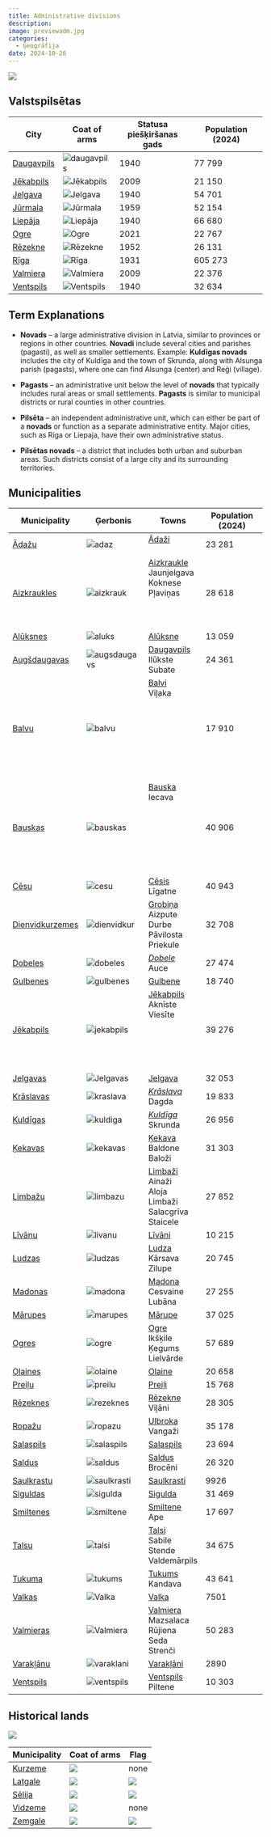 ```yaml
---
title: Administrative divisions
description: 
image: previewadm.jpg
categories:
  - Ģeogrāfija
date: 2024-10-26
---
```

![](iedalījums.png)

## Valstspilsētas

| City                                                                  | Coat of arms                | Statusa  <br>piešķiršanas gads | Population (2024) |
| --------------------------------------------------------------------- | --------------------------- | ------------------------------ | ----------------- |
| [Daugavpils](https://lv.wikipedia.org/wiki/Daugavpils "Daugavpils")   | ![daugavpils](Daugav.png)   | 1940                           | 77 799            |
| [Jēkabpils](https://lv.wikipedia.org/wiki/J%C4%93kabpils "Jēkabpils") | ![Jēkabpils](Jēkab.png)     | 2009                           | 21 150            |
| [Jelgava](https://lv.wikipedia.org/wiki/Jelgava "Jelgava")            | ![Jelgava](Jelgava.png)     | 1940                           | 54 701            |
| [Jūrmala](https://lv.wikipedia.org/wiki/J%C5%ABrmala "Jūrmala")       | ![Jūrmala](jura.png)        | 1959                           | 52 154            |
| [Liepāja](https://lv.wikipedia.org/wiki/Liep%C4%81ja "Liepāja")       | ![Liepāja](lie.png)         | 1940                           | 66 680            |
| [Ogre](https://lv.wikipedia.org/wiki/Ogre "Ogre")                     | ![Ogre](ogr.png)            | 2021                           | 22 767            |
| [Rēzekne](https://lv.wikipedia.org/wiki/R%C4%93zekne "Rēzekne")       | ![Rēzekne](rez.png)         | 1952                           | 26 131            |
| [Rīga](https://lv.wikipedia.org/wiki/R%C4%ABga "Rīga")                | ![Rīga](rig.png)            | 1931                           | 605 273           |
| [Valmiera](https://lv.wikipedia.org/wiki/Valmiera "Valmiera")         | ![Valmiera](Valm.png)       | 2009                           | 22 376            |
| [Ventspils](https://lv.wikipedia.org/wiki/Ventspils "Ventspils")      | ![Ventspils](Ventspils.png) | 1940                           | 32 634            |


## Term Explanations

- **Novads** – a large administrative division in Latvia, similar to provinces or regions in other countries. **Novadi** include several cities and parishes (pagasti), as well as smaller settlements. Example: **Kuldīgas novads** includes the city of Kuldīga and the town of Skrunda, along with Alsunga parish (pagasts), where one can find Alsunga (center) and Reģi (village).

- **Pagasts** – an administrative unit below the level of **novads** that typically includes rural areas or small settlements. **Pagasts** is similar to municipal districts or rural counties in other countries.

- **Pilsēta** – an independent administrative unit, which can either be part of a **novads** or function as a separate administrative entity. Major cities, such as Riga or Liepaja, have their own administrative status.

- **Pilsētas novads** – a district that includes both urban and suburban areas. Such districts consist of a large city and its surrounding territories.
## Municipalities

| Municipality                                                                                     | Ģerbonis                        | Towns                                                                                                                     | Population (2024) |
| ------------------------------------------------------------------------------------------------ | ------------------------------- | ------------------------------------------------------------------------------------------------------------------------- | ----------------- |
| [Ādažu](https://lv.wikipedia.org/wiki/%C4%80da%C5%BEu_novads "Ādažu novads")                     | ![adaz](adaz.png)               | [Ādaži](https://lv.wikipedia.org/wiki/%C4%80da%C5%BEi "Ādaži")<br><br>                                                    | 23 281            |
| [Aizkraukles](https://lv.wikipedia.org/wiki/Aizkraukles_novads "Aizkraukles novads")             | ![aizkrauk](aizkrauk.png)       | [Aizkraukle](https://lv.wikipedia.org/wiki/Aizkraukle "Aizkraukle")<br>Jaunjelgava<br>Koknese<br>Pļaviņas<br><br><br><br> | 28 618            |
| [Alūksnes](https://lv.wikipedia.org/wiki/Al%C5%ABksnes_novads "Alūksnes novads")                 | ![aluks](aluks.png)             | [Alūksne](https://lv.wikipedia.org/wiki/Al%C5%ABksne "Alūksne")                                                           | 13 059            |
| [Augšdaugavas](https://lv.wikipedia.org/wiki/Aug%C5%A1daugavas_novads "Augšdaugavas novads")     | ![augsdaugavs](augsdaugavs.png) | [Daugavpils](https://lv.wikipedia.org/wiki/Daugavpils "Daugavpils")<br>Ilūkste<br>Subate<br>                              | 24 361            |
| [Balvu](https://lv.wikipedia.org/wiki/Balvu_novads "Balvu novads")                               | ![balvu](balvu.png)             | [Balvi](https://lv.wikipedia.org/wiki/Balvi)  <br>Viļaka<br><br><br><br><br><br><br><br><br>                              | 17 910            |
| [Bauskas](https://lv.wikipedia.org/wiki/Bauskas_novads "Bauskas novads")                         | ![bauskas](content/post/administratīvais-iedalījums/bauskas.png)         | [Bauska](https://lv.wikipedia.org/wiki/Bauska)  <br>Iecava<br><br><br><br><br><br><br><br>                                | 40 906            |
| [Cēsu](https://lv.wikipedia.org/wiki/C%C4%93su_novads "Cēsu novads")                             | ![cesu](cesu.png)               | [Cēsis](https://lv.wikipedia.org/wiki/C%C4%93sis "Cēsis")<br>Līgatne                                                      | 40 943            |
| [Dienvidkurzemes](https://lv.wikipedia.org/wiki/Dienvidkurzemes_novads "Dienvidkurzemes novads") | ![dienvidkur](dienvidkur.png)   | [Grobiņa](https://lv.wikipedia.org/wiki/Grobi%C5%86a "Grobiņa")<br>Aizpute<br>Durbe<br>Pāvilosta<br>Priekule              | 32 708            |
| [Dobeles](https://lv.wikipedia.org/wiki/Dobeles_novads "Dobeles novads")                         | ![dobeles](dobeles.png)         | [*Dobele*](https://lv.wikipedia.org/wiki/Dobele "Dobele")<br>Auce                                                         | 27 474            |
| [Gulbenes](https://lv.wikipedia.org/wiki/Gulbenes_novads "Gulbenes novads")                      | ![gulbenes](gulbenes.png)       | [Gulbene](https://lv.wikipedia.org/wiki/Gulbene)                                                                          | 18 740            |
| [Jēkabpils](https://lv.wikipedia.org/wiki/J%C4%93kabpils_novads "Jēkabpils novads")              | ![jekabpils](jekabpils.png)     | [Jēkabpils](https://lv.wikipedia.org/wiki/J%C4%93kabpils)<br>Aknīste<br>Viesīte<br><br><br><br><br><br>                   | 39 276            |
| [Jelgavas](https://lv.wikipedia.org/wiki/Jelgavas_novads "Jelgavas novads")                      | ![Jelgavas](jelgavas.png)       | [Jelgava](https://lv.wikipedia.org/wiki/Jelgava)                                                                          | 32 053            |
| [Krāslavas](https://lv.wikipedia.org/wiki/Kr%C4%81slavas_novads "Krāslavas novads")              | ![kraslava](kraslava.png)       | [*Krāslava*](https://lv.wikipedia.org/wiki/Kr%C4%81slava "Krāslava")<br>Dagda                                             | 19 833            |
| [Kuldīgas](https://lv.wikipedia.org/wiki/Kuld%C4%ABgas_novads "Kuldīgas novads")                 | ![kuldiga](kuldiga.png)         | [*Kuldīga*](https://lv.wikipedia.org/wiki/Kuld%C4%ABga "Kuldīga")<br>Skrunda                                              | 26 956            |
| [Ķekavas](https://lv.wikipedia.org/wiki/%C4%B6ekavas_novads "Ķekavas novads")                    | ![kekavas](kekavas.png)         | [Ķekava](https://lv.wikipedia.org/wiki/%C4%B6ekava "Ķekava")<br>Baldone<br>Baloži<br>                                     | 31 303            |
| [Limbažu](https://lv.wikipedia.org/wiki/Limba%C5%BEu_novads "Limbažu novads")                    | ![limbazu](limbazu.png)         | [Limbaži](https://lv.wikipedia.org/wiki/Limba%C5%BEi "Limbaži")<br>Ainaži<br>Aloja<br>Limbaži<br>Salacgrīva<br>Staicele   | 27 852            |
| [Līvānu](https://lv.wikipedia.org/wiki/L%C4%ABv%C4%81nu_novads "Līvānu novads")                  | ![livanu](livanu.png)           | [Līvāni](https://lv.wikipedia.org/wiki/L%C4%ABv%C4%81ni)                                                                  | 10 215            |
| [Ludzas](https://lv.wikipedia.org/wiki/Ludzas_novads "Ludzas novads")                            | ![ludzas](ludzas.png)           | [Ludza](https://lv.wikipedia.org/wiki/Ludza)<br>Kārsava<br>Zilupe                                                         | 20 745            |
| [Madonas](https://lv.wikipedia.org/wiki/Madonas_novads "Madonas novads")                         | ![madona](madona.png)           | [Madona](https://lv.wikipedia.org/wiki/Madona "Madona")<br>Cesvaine<br>Lubāna                                             | 27 255            |
| [Mārupes](https://lv.wikipedia.org/wiki/M%C4%81rupes_novads "Mārupes novads")                    | ![marupes](marupes.png)         | [Mārupe](https://lv.wikipedia.org/wiki/M%C4%81rupe "Mārupe")                                                              | 37 025            |
| [Ogres](https://lv.wikipedia.org/wiki/Ogres_novads "Ogres novads")                               | ![ogre](ogre.png)               | [Ogre](https://lv.wikipedia.org/wiki/Ogre)<br>Ikšķile<br>Ķegums<br>Lielvārde                                              | 57 689            |
| [Olaines](https://lv.wikipedia.org/wiki/Olaines_novads "Olaines novads")                         | ![olaine](olaines.png)          | [Olaine](https://lv.wikipedia.org/wiki/Olaine)                                                                            | 20 658            |
| [Preiļu](https://lv.wikipedia.org/wiki/Prei%C4%BCu_novads "Preiļu novads")                       | ![preilu](preilu.png)           | [Preiļi](https://lv.wikipedia.org/wiki/Prei%C4%BCi)                                                                       | 15 768            |
| [Rēzeknes](https://lv.wikipedia.org/wiki/R%C4%93zeknes_novads "Rēzeknes novads")                 | ![rezeknes](rezeknes.png)       | [Rēzekne](https://lv.wikipedia.org/wiki/R%C4%93zekne)<br>Viļāni                                                           | 28 305            |
| [Ropažu](https://lv.wikipedia.org/wiki/Ropa%C5%BEu_novads "Ropažu novads")                       | ![ropazu](ropazu.png)           | [Ulbroka](https://lv.wikipedia.org/wiki/Ulbroka "Ulbroka")<br>Vangaži                                                     | 35 178            |
| [Salaspils](https://lv.wikipedia.org/wiki/Salaspils_novads "Salaspils novads")                   | ![salaspils](Salaspils.png)     | [Salaspils](https://lv.wikipedia.org/wiki/Salaspils "Salaspils")                                                          | 23 694            |
| [Saldus](https://lv.wikipedia.org/wiki/Saldus_novads "Saldus novads")                            | ![saldus](saldus.png)           | [Saldus](https://lv.wikipedia.org/wiki/Saldus "Saldus")<br>Brocēni                                                        | 26 320            |
| [Saulkrastu](https://lv.wikipedia.org/wiki/Saulkrastu_novads "Saulkrastu novads")                | ![saulkrasti](saulkrasti.png)   | [Saulkrasti](https://lv.wikipedia.org/wiki/Saulkrasti "Saulkrasti")                                                       | 9926              |
| [Siguldas](https://lv.wikipedia.org/wiki/Siguldas_novads "Siguldas novads")                      | ![sigulda](sigulda.png)         | [Sigulda](https://lv.wikipedia.org/wiki/Sigulda "Sigulda")<br>                                                            | 31 469            |
| [Smiltenes](https://lv.wikipedia.org/wiki/Smiltenes_novads "Smiltenes novads")                   | ![smiltene](smiltene.png)       | [Smiltene](https://lv.wikipedia.org/wiki/Smiltene "Smiltene")<br>Ape                                                      | 17 697            |
| [Talsu](https://lv.wikipedia.org/wiki/Talsu_novads "Talsu novads")                               | ![talsi](talsi.png)             | [Talsi](https://lv.wikipedia.org/wiki/Talsi)<br>Sabile<br>Stende<br>Valdemārpils                                          | 34 675            |
| [Tukuma](https://lv.wikipedia.org/wiki/Tukuma_novads "Tukuma novads")                            | ![tukums](tukums.png)           | [Tukums](https://lv.wikipedia.org/wiki/Tukums)<br>Kandava                                                                 | 43 641            |
| [Valkas](https://lv.wikipedia.org/wiki/Valkas_novads "Valkas novads")                            | ![Valka](Valka.png)             | [Valka](https://lv.wikipedia.org/wiki/Valka)                                                                              | 7501              |
| [Valmieras](https://lv.wikipedia.org/wiki/Valmieras_novads "Valmieras novads")                   | ![Valmiera](Valmiera.png)       | [Valmiera](https://lv.wikipedia.org/wiki/Valmiera "Valmiera")<br>Mazsalaca<br>Rūjiena<br>Seda<br>Strenči                  | 50 283            |
| [Varakļānu](https://lv.wikipedia.org/wiki/Varak%C4%BC%C4%81nu_novads "Varakļānu novads")         | ![varaklani](varaklani.png)     | [Varakļāni](https://lv.wikipedia.org/wiki/Varak%C4%BC%C4%81ni "Varakļāni")<br>                                            | 2890              |
| [Ventspils](https://lv.wikipedia.org/wiki/Ventspils_novads "Ventspils novads")                   | ![ventspils](VentspilsNov.png)  | [Ventspils](https://lv.wikipedia.org/wiki/Ventspils)<br>Piltene                                                           | 10 303            |

## Historical lands
![](vēstur.png)

| Municipality                                                 | Coat of arms                                                                                                                                                                                                         | Flag                                                                                                                                                                                                         |
| ------------------------------------------------------------ | -------------------------------------------------------------------------------------------------------------------------------------------------------------------------------------------------------------------- | ------------------------------------------------------------------------------------------------------------------------------------------------------------------------------------------------------------ |
| [Kurzeme](https://lv.wikipedia.org/wiki/Kurzeme "Kurzeme")   | [![](https://upload.wikimedia.org/wikipedia/commons/thumb/0/08/Coat_of_arms_of_Kurzeme.svg/75px-Coat_of_arms_of_Kurzeme.svg.png)](https://lv.wikipedia.org/wiki/Att%C4%93ls:Coat_of_arms_of_Kurzeme.svg)             | none                                                                                                                                                                                                         |
| [Latgale](https://lv.wikipedia.org/wiki/Latgale "Latgale")   | [![](https://upload.wikimedia.org/wikipedia/commons/thumb/7/70/Coat_of_arms_of_Latgale.svg/75px-Coat_of_arms_of_Latgale.svg.png)](https://lv.wikipedia.org/wiki/Att%C4%93ls:Coat_of_arms_of_Latgale.svg)             | [![](https://upload.wikimedia.org/wikipedia/commons/thumb/7/7d/Official_flag_of_Latgale.svg/150px-Official_flag_of_Latgale.svg.png)](https://lv.wikipedia.org/wiki/Att%C4%93ls:Official_flag_of_Latgale.svg) |
| [Sēlija](https://lv.wikipedia.org/wiki/S%C4%93lija "Sēlija") | [![](https://upload.wikimedia.org/wikipedia/commons/thumb/7/77/Coat_of_arms_of_S%C4%93lija.svg/75px-Coat_of_arms_of_S%C4%93lija.svg.png)](https://lv.wikipedia.org/wiki/Att%C4%93ls:Coat_of_arms_of_S%C4%93lija.svg) | [![](https://upload.wikimedia.org/wikipedia/commons/thumb/4/42/S%C4%93lijas_karogs.svg/150px-S%C4%93lijas_karogs.svg.png)](https://lv.wikipedia.org/wiki/Att%C4%93ls:S%C4%93lijas_karogs.svg)                |
| [Vidzeme](https://lv.wikipedia.org/wiki/Vidzeme "Vidzeme")   | [![](https://upload.wikimedia.org/wikipedia/commons/thumb/c/c3/Coat_of_arms_of_Vidzeme.svg/75px-Coat_of_arms_of_Vidzeme.svg.png)](https://lv.wikipedia.org/wiki/Att%C4%93ls:Coat_of_arms_of_Vidzeme.svg)             | none                                                                                                                                                                                                         |
| [Zemgale](https://lv.wikipedia.org/wiki/Zemgale "Zemgale")   | [![](https://upload.wikimedia.org/wikipedia/commons/thumb/3/3c/Coat_of_arms_of_Zemgale.svg/75px-Coat_of_arms_of_Zemgale.svg.png)](https://lv.wikipedia.org/wiki/Att%C4%93ls:Coat_of_arms_of_Zemgale.svg)             | [![](https://upload.wikimedia.org/wikipedia/commons/thumb/e/e7/Official_flag_of_Zemgale.svg/150px-Official_flag_of_Zemgale.svg.png)](https://lv.wikipedia.org/wiki/Att%C4%93ls:Official_flag_of_Zemgale.svg) |


